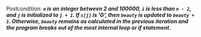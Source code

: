 Postcondition: ***`n` is an integer between 2 and 100000, `i` is less than `n - 2`, and `j` is initialized to `j + 1`. If `s[j]` is 'G', then `beauty` is updated to `beauty + 1`. Otherwise, `beauty` remains as calculated in the previous iteration and the program breaks out of the most internal loop or if statement.***